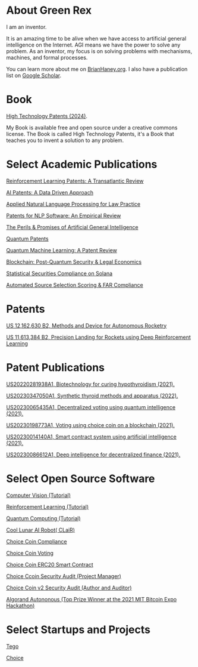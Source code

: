 # About Green Rex

I am an inventor. 

It is an amazing time to be alive when we have access to artificial general intelligence on the Internet. 
AGI means we have the power to solve any problem.
As an inventor, my focus is on solving problems with mechanisms, machines, and formal processes.

You can learn more about me on [BrianHaney.org](https://www.brianhaney.org/).
I also have a publication list on [Google Scholar](https://scholar.google.com/citations?hl=en&authuser=2&user=6_XhYkQAAAAJ).

# Book
[High Technology Patents (2024)](https://papers.ssrn.com/sol3/papers.cfm?abstract_id=3917614).

My Book is available free and open source under a creative commons license.
The Book is called High Technology Patents, it's a Book that teaches you to invent a solution to any problem.

# Select Academic Publications

[Reinforcement Learning Patents: A Transatlantic Review](https://law.stanford.edu/publications/no-63-reinforcement-learning-patents-a-transatlantic-review/)

[AI Patents: A Data Driven Approach](https://scholarship.kentlaw.iit.edu/ckjip/vol19/iss3/6/)

[Applied Natural Language Processing for Law Practice](https://lira.bc.edu/work/sc/108271f6-12bf-44b9-887f-a6ef39e3f33d)

[Patents for NLP Software: An Empirical Review](https://papers.ssrn.com/sol3/papers.cfm?abstract_id=3594515)

[The Perils & Promises of Artificial General Intelligence](https://papers.ssrn.com/sol3/papers.cfm?abstract_id=3261254)

[Quantum Patents](https://www.bu.edu/jostl/files/2021/06/2-Haney.pdf)

[Quantum Machine Learning: A Patent Review](https://scholarlycommons.law.case.edu/jolti/vol12/iss1/6/)

[Blockchain: Post-Quantum Security & Legal Economics](https://scholarship.law.unc.edu/cgi/viewcontent.cgi?article=1501&context=ncbi) 

[Statistical Securities Compliance on Solana](https://papers.ssrn.com/sol3/papers.cfm?abstract_id=4189147)

[Automated Source Selection Scoring & FAR Compliance](https://papers.ssrn.com/sol3/papers.cfm?abstract_id=3261360)

# Patents

[US 12,162,630 B2, Methods and Device for Autonomous Rocketry](https://patents.google.com/patent/US20230249847A1/en)

[US 11,613,384 B2, Precision Landing for Rockets using Deep Reinforcement Learning](https://patents.google.com/patent/US20220234765A1/en)

# Patent Publications

[US20220281938A1, Biotechnology for curing hypothyroidism (2021).](https://patents.google.com/patent/US20220281938A1/en)

[US20230347050A1, Synthetic thyroid methods and apparatus (2022).](https://patents.google.com/patent/US20230347050A1/en)

[US20230065435A1, Decentralized voting using quantum intelligence (2021).](https://patents.google.com/patent/US20230065435A1/en)

[US20230198773A1, Voting using choice coin on a blockchain (2021).](https://patents.google.com/patent/US20230198773A1)

[US20230014140A1, Smart contract system using artificial intelligence (2021).](https://patents.google.com/patent/US20230014140A1)

[US20230086612A1, Deep intelligence for decentralized finance (2021).](https://patents.google.com/patent/US20230086612A1)

# Select Open Source Software

[Computer Vision (Tutorial)](https://medium.com/@brian.s.haney44/computer-vision-b39256f13fa4)

[Reinforcement Learning (Tutorial) ](https://medium.com/@brian.s.haney44/reinforcement-learning-5d578a0de1ff)

[Quantum Computing (Tutorial)](https://medium.com/@brian.s.haney44/quantum-computing-4dfc2a6cc83f)

[Cool Lunar AI Robot( CLaiR)](https://github.com/Bhaney44/Cool-Lunar-AI-Robot-CLaiR)

[Choice Coin Compliance](https://github.com/ChoiceCoin/Compliance)

[Choice Coin Voting](https://github.com/ChoiceCoin/Voting)

[Choice Coin ERC20 Smart Contract](https://basescan.org/token/0x72b423d98d98d509e66e9c565873c3e63ee4c7ab#code)

[Choice Ccoin Security Audit (Project Manager)](https://github.com/ChoiceCoin/Voting_DApp/tree/main/SecurityAudit)

[Choice Coin v2 Security Audit (Author and Auditor)](https://github.com/ChoiceCoin/v2/tree/main/Security)

[Algorand Autononous (Top Prize Winner at the 2021 MIT Bitcoin Expo Hackathon)](https://github.com/Bhaney44/Cryptots)

# Select Startups and Projects
[Tego](https://www.tegotech.org/) 

[Choice](https://www.choice-coin.com/)
